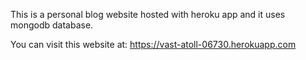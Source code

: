 This is a personal blog website hosted with heroku app and it uses mongodb database.

You can visit this website at:
https://vast-atoll-06730.herokuapp.com
